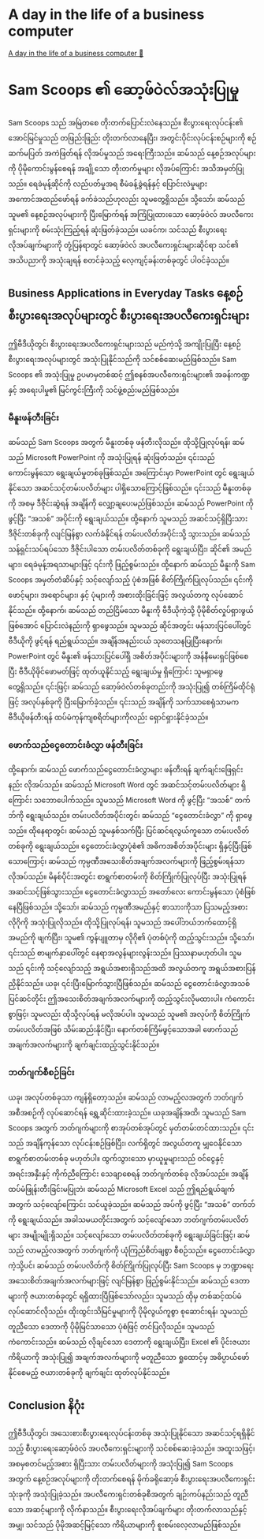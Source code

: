 # A day in the life of a business computer

[A day in the life of a business computer 🔗](https://www.coursera.org/learn/introduction-to-computers-and-operating-systems-and-security/lecture/uxKIx/a-day-in-the-life-of-a-business-computer)

# Sam Scoops ၏ ဆော့ဖ်ဝဲလ်အသုံးပြုမှု

Sam Scoops သည် အမြဲတစေ တိုးတက်ပြောင်းလဲနေသည်။ စီးပွားရေးလုပ်ငန်း၏ အောင်မြင်မှုသည် တဖြည်းဖြည်း တိုးတက်လာနေပြီး၊ အတွင်းပိုင်းလုပ်ငန်းစဉ်များကို စဉ်ဆက်မပြတ် အကဲဖြတ်ရန် လိုအပ်မှုသည် အရေးကြီးသည်။ ဆမ်သည် နေ့စဉ်အလုပ်များကို ပိုမိုကောင်းမွန်စေရန် အချို့သော တိုးတက်မှုများ လိုအပ်ကြောင်း အသိအမှတ်ပြုသည်။ ရေခဲမုန့်ဆိုင်ကို လည်ပတ်မှုအရ စီမံခန့်ခွဲရန်နှင့် ပြောင်းလဲမှုများ အကောင်အထည်ဖော်ရန် ခက်ခဲသည်ဟုလည်း သူမတွေ့ရှိသည်။ သို့သော်၊ ဆမ်သည် သူမ၏ နေ့စဉ်အလုပ်များကို ပြီးမြောက်ရန် အကြံပြုထားသော ဆော့ဖ်ဝဲလ် အပလီကေးရှင်းများကို စမ်းသုံးကြည့်ရန် ဆုံးဖြတ်ခဲ့သည်။ ယခင်က၊ သင်သည် စီးပွားရေးလိုအပ်ချက်များကို တုံ့ပြန်ရာတွင် ဆော့ဖ်ဝဲလ် အပလီကေးရှင်းများဆိုင်ရာ သင်၏ အသိပညာကို အသုံးချရန် စတင်ခဲ့သည့် လေ့ကျင့်ခန်းတစ်ခုတွင် ပါဝင်ခဲ့သည်။

## Business Applications in Everyday Tasks နေ့စဉ်စီးပွားရေးအလုပ်များတွင် စီးပွားရေးအပလီကေးရှင်းများ

ဤဗီဒီယိုတွင်၊ စီးပွားရေးအပလီကေးရှင်းများသည် မည်ကဲ့သို့ အကျိုးပြုပြီး နေ့စဉ်စီးပွားရေးအလုပ်များတွင် အသုံးပြုနိုင်သည်ကို သင်စစ်ဆေးမည်ဖြစ်သည်။ Sam Scoops ၏ အသုံးပြုမှု ဥပမာမှတစ်ဆင့် ဤစနစ်အပလီကေးရှင်းများ၏ အခန်းကဏ္ဍနှင့် အရေးပါမှု၏ မြင်ကွင်းကြီးကို သင်ဖွဲ့စည်းမည်ဖြစ်သည်။

### မီနူးဖန်တီးခြင်း

ဆမ်သည် Sam Scoops အတွက် မီနူးတစ်ခု ဖန်တီးလိုသည်။ ထိုသို့ပြုလုပ်ရန်၊ ဆမ်သည် Microsoft PowerPoint ကို အသုံးပြုရန် ဆုံးဖြတ်သည်။ ၎င်းသည် ကောင်းမွန်သော ရွေးချယ်မှုတစ်ခုဖြစ်သည်။ အကြောင်းမှာ PowerPoint တွင် ရွေးချယ်နိုင်သော အဆင်သင့်တမ်းပလိတ်များ ပါရှိသောကြောင့်ဖြစ်သည်။ ၎င်းသည် မီနူးတစ်ခုကို အစမှ ဒီဇိုင်းဆွဲရန် အချိန်ကို လျှော့ချပေးမည်ဖြစ်သည်။ ဆမ်သည် PowerPoint ကို ဖွင့်ပြီး “အသစ်” အပိုင်းကို ရွေးချယ်သည်။ ထို့နောက် သူမသည် အဆင်သင့်ရှိပြီးသား ဒီဇိုင်းတစ်ခုကို လျင်မြန်စွာ လက်ခံနိုင်ရန် တမ်းပလိတ်အပိုင်းသို့ သွားသည်။ ဆမ်သည် သန့်ရှင်းသပ်ရပ်သော ဒီဇိုင်းပါသော တမ်းပလိတ်တစ်ခုကို ရွေးချယ်ပြီး၊ ဆိုင်၏ အမည်များ၊ ရေခဲမုန့်အရသာများဖြင့် ၎င်းကို ဖြည့်စွမ်းသည်။ ထို့နောက် ဆမ်သည် မီနူးကို Sam Scoops အမှတ်တံဆိပ်နှင့် သင့်လျော်သည့် ပုံစံအဖြစ် စိတ်ကြိုက်ပြုလုပ်သည်။ ၎င်းကို ဖောင့်များ၊ အရောင်များ၊ နှင့် ပုံများကို အစားထိုးခြင်းဖြင့် အလွယ်တကူ လုပ်ဆောင်နိုင်သည်။ ထို့နောက်၊ ဆမ်သည် တည်ငြိမ်သော မီနူးကို ဗီဒီယိုကဲ့သို့ ပိုမိုစိတ်လှုပ်ရှားဖွယ်ဖြစ်အောင် ပြောင်းလဲနည်းကို ရှာဖွေသည်။ သူမသည် ဆိုင်အတွင်း ဖန်သားပြင်ပေါ်တွင် ဗီဒီယိုကို ဖွင့်ရန် ရည်ရွယ်သည်။ အချိန်အနည်းငယ် သုတေသနပြုပြီးနောက်၊ PowerPoint တွင် မီနူး၏ ဖန်သားပြင်ပေါ်ရှိ အစိတ်အပိုင်းများကို အန်နီမေးရှင်ဖြစ်စေပြီး ဗီဒီယိုဖိုင်ဖောမတ်ဖြင့် ထုတ်ယူနိုင်သည့် ရွေးချယ်မှု ရှိကြောင်း သူမရှာဖွေတွေ့ရှိသည်။ ၎င်းဖြင့်၊ ဆမ်သည် ဆော့ဖ်ဝဲလ်တစ်ခုတည်းကို အသုံးပြု၍ တစ်ကြိမ်ထိုင်ရုံဖြင့် အလုပ်နှစ်ခုကို ပြီးမြောက်ခဲ့သည်။ ၎င်းသည် အချိန်ကို သက်သာစေရုံသာမက ဗီဒီယိုဖန်တီးရန် ထပ်မံကုန်ကျစရိတ်များကိုလည်း ရှောင်ရှားနိုင်ခဲ့သည်။

### ဖောက်သည်ငွေတောင်းခံလွှာ ဖန်တီးခြင်း

ထို့နောက်၊ ဆမ်သည် ဖောက်သည်ငွေတောင်းခံလွှာများ ဖန်တီးရန် ချက်ချင်းဖြေရှင်းနည်း လိုအပ်သည်။ ဆမ်သည် Microsoft Word တွင် အဆင်သင့်တမ်းပလိတ်များ ရှိကြောင်း သဘောပေါက်သည်။ သူမသည် Microsoft Word ကို ဖွင့်ပြီး “အသစ်” တက်ဘ်ကို ရွေးချယ်သည်။ တမ်းပလိတ်အပိုင်းတွင်၊ ဆမ်သည် “ငွေတောင်းခံလွှာ” ကို ရှာဖွေသည်။ ထိုနေရာတွင်၊ ဆမ်သည် သူမနှစ်သက်ပြီး ပြင်ဆင်ရလွယ်ကူသော တမ်းပလိတ်တစ်ခုကို ရွေးချယ်သည်။ ငွေတောင်းခံလွှာပုံစံ၏ အဓိကအစိတ်အပိုင်းများ ရှိနှင့်ပြီးဖြစ်သောကြောင့်၊ ဆမ်သည် ကုမ္ပဏီအသေးစိတ်အချက်အလက်များကို ဖြည့်စွမ်းရန်သာ လိုအပ်သည်။ မိနစ်ပိုင်းအတွင်း စာရွက်စာတမ်းကို စိတ်ကြိုက်ပြုလုပ်ပြီး အသုံးပြုရန် အဆင်သင့်ဖြစ်သွားသည်။ ငွေတောင်းခံလွှာသည် အတော်လေး ကောင်းမွန်သော ပုံစံဖြစ်နေပြီဖြစ်သည်။ သို့သော်၊ ဆမ်သည် ကုမ္ပဏီအမည်နှင့် စာသားကိုသာ ပြသမည့်အစား လိုဂိုကို အသုံးပြုလိုသည်။ ထိုသို့ပြုလုပ်ရန်၊ သူမသည် အပေါ်ဘယ်ဘက်ထောင့်ရှိ အမည်ကို ဖျက်ပြီး၊ သူမ၏ ကွန်ပျူတာမှ လိုဂို၏ ပုံတစ်ပုံကို ထည့်သွင်းသည်။ သို့သော်၊ ၎င်းသည် စာမျက်နှာပေါ်တွင် နေရာအလွန်များလွန်းသည်။ ပြဿနာမဟုတ်ပါ။ သူမသည် ၎င်းကို သင့်လျော်သည့် အရွယ်အစားရှိသည်အထိ အလွယ်တကူ အရွယ်အစားပြန်ညှိနိုင်သည်။ ယခု၊ ၎င်းပြီးမြောက်သွားပြီဖြစ်သည်။ ဆမ်သည် ငွေတောင်းခံလွှာအသစ်ပြင်ဆင်တိုင်း ဤအသေးစိတ်အချက်အလက်များကို ထည့်သွင်းလိုမထားပါ။ ကံကောင်းစွာဖြင့်၊ သူမလည်း ထိုသို့လုပ်ရန် မလိုအပ်ပါ။ သူမသည် သူမ၏ အလုပ်ကို စိတ်ကြိုက်တမ်းပလိတ်အဖြစ် သိမ်းဆည်းနိုင်ပြီး၊ နောက်တစ်ကြိမ်ဖွင့်သောအခါ ဖောက်သည်အချက်အလက်များကို ချက်ချင်းထည့်သွင်းနိုင်သည်။

### ဘတ်ဂျက်စီစဉ်ခြင်း

ယခု၊ အလုပ်တစ်ခုသာ ကျန်ရှိတော့သည်။ ဆမ်သည် လာမည့်လအတွက် ဘတ်ဂျက်အစီအစဉ်ကို လုပ်ဆောင်ရန် ရွှေ့ဆိုင်းထားခဲ့သည်။ ယခုအချိန်အထိ၊ သူမသည် Sam Scoops အတွက် ဘတ်ဂျက်များကို စာအုပ်တစ်အုပ်တွင် မှတ်တမ်းတင်ထားသည်။ ၎င်းသည် အချိန်ကုန်သော လုပ်ငန်းစဉ်ဖြစ်ပြီး၊ လက်ရှိတွင် အလွယ်တကူ မျှဝေနိုင်သော စာရွက်စာတမ်းတစ်ခု မဟုတ်ပါ။ ထွက်သွားသော မှာယူမှုများသည် ဝင်ငွေနှင့် အရင်းအနှီးနှင့် ကိုက်ညီကြောင်း သေချာစေရန် ဘတ်ဂျက်တစ်ခု လိုအပ်သည်။ အချိန်ထပ်မံဖြုန်းတီးခြင်းမပြုဘဲ၊ ဆမ်သည် Microsoft Excel သည် ဤရည်ရွယ်ချက်အတွက် သင့်လျော်ကြောင်း သင်ယူခဲ့သည်။ ဆမ်သည် အပ်ကို ဖွင့်ပြီး “အသစ်” တက်ဘ်ကို ရွေးချယ်သည်။ အခါသမယတိုင်းအတွက် သင့်လျော်သော ဘတ်ဂျက်တမ်းပလိတ်များ အမျိုးမျိုးရှိသည်။ သင့်လျော်သော တမ်းပလိတ်တစ်ခုကို ရွေးချယ်ခြင်းဖြင့်၊ ဆမ်သည် လာမည့်လအတွက် ဘတ်ဂျက်ကို ယုံကြည်စိတ်ချစွာ စီစဉ်သည်။ ငွေတောင်းခံလွှာကဲ့သို့ပင်၊ ဆမ်သည် တမ်းပလိတ်ကို စိတ်ကြိုက်ပြုလုပ်ပြီး Sam Scoops မှ ဘဏ္ဍာရေးအသေးစိတ်အချက်အလက်များဖြင့် လျင်မြန်စွာ ဖြည့်စွမ်းနိုင်သည်။ ဆမ်သည် ဒေတာများကို ဇယားတစ်ခုတွင် ရရှိထားပြီဖြစ်သော်လည်း၊ သူမသည် ထိုမှ တစ်ဆင့်ထပ်မံလုပ်ဆောင်လိုသည်။ ထိုးထွင်းသိမြင်မှုများကို ပိုမိုလွယ်ကူစွာ စုဆောင်းရန်၊ သူမသည် တူညီသော ဒေတာကို ပိုမိုမြင်သာသော ပုံစံဖြင့် တင်ပြလိုသည်။ သူမသည် ကံကောင်းသည်။ ဆမ်သည် လိုချင်သော ဒေတာကို ရွေးချယ်ပြီး၊ Excel ၏ ပိုင်းဇယားကိရိယာကို အသုံးပြု၍ အချက်အလက်များကို မတူညီသော ရှုထောင့်မှ အဓိပ္ပာယ်ဖော်နိုင်စေမည့် ဇယားတစ်ခုကို ချက်ချင်း ထုတ်လုပ်နိုင်သည်။

## Conclusion နိဂုံး

ဤဗီဒီယိုတွင်၊ အသေးစားစီးပွားရေးလုပ်ငန်းတစ်ခု အသုံးပြုနိုင်သော အဆင်သင့်ရရှိနိုင်သည့် စီးပွားရေးဆော့ဖ်ဝဲလ် အပလီကေးရှင်းများကို သင်စစ်ဆေးခဲ့သည်။ အထူးသဖြင့်၊ အစမှစတင်မည့်အစား ရှိပြီးသား တမ်းပလိတ်များကို အသုံးပြု၍ Sam Scoops အတွက် နေ့စဉ်အလုပ်များကို တိုးတက်စေရန် မိုက်ခရိုဆော့ဖ် စီးပွားရေးအပလီကေးရှင်း သုံးခုကို အသုံးပြုခဲ့သည်။ အပလီကေးရှင်းတစ်ခုစီအတွက် ချဉ်းကပ်နည်းသည် တူညီသော အဆင့်များကို လိုက်နာသည်။ စီးပွားရေးလိုအပ်ချက်များ တိုးတက်လာသည်နှင့်အမျှ၊ သင်သည် ပိုမိုအဆင့်မြင့်သော ကိရိယာများကို စူးစမ်းလေ့လာမည်ဖြစ်သည်။
